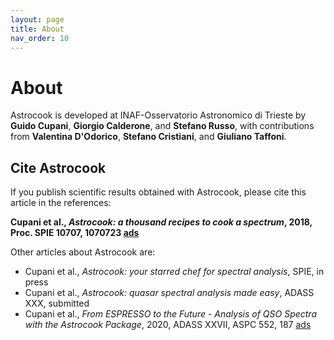 ```yaml
---
layout: page
title: About
nav_order: 10
---
```


# About

Astrocook is developed at INAF-Osservatorio Astronomico di Trieste by **Guido Cupani**, **Giorgio Calderone**, and **Stefano Russo**, with contributions from **Valentina D'Odorico**, **Stefano Cristiani**, and **Giuliano Taffoni**.

## Cite Astrocook

If you publish scientific results obtained with Astrocook, please cite this article in the references:

**Cupani et al., *Astrocook: a thousand recipes to cook a spectrum*, 2018, Proc. SPIE 10707, 1070723 [ads](https://ui.adsabs.harvard.edu/abs/2018SPIE10707E..23C/abstract)**

Other articles about Astrocook are:
* Cupani et al., *Astrocook: your starred chef for spectral analysis*, SPIE, in press
* Cupani et al., *Astrocook: quasar spectral analysis made easy*, ADASS XXX, submitted
* Cupani et al., *From ESPRESSO to the Future - Analysis of QSO Spectra with the Astrocook Package*, 2020, ADASS XXVII, ASPC 552, 187 [ads](https://ui.adsabs.harvard.edu/abs/2020ASPC..522..187C/abstract)
